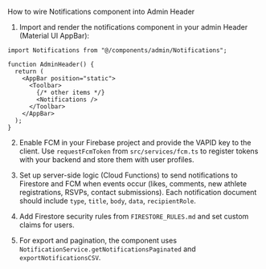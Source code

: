 How to wire Notifications component into Admin Header

1. Import and render the notifications component in your admin Header (Material UI AppBar):

```tsx
import Notifications from "@/components/admin/Notifications";

function AdminHeader() {
  return (
    <AppBar position="static">
      <Toolbar>
        {/* other items */}
        <Notifications />
      </Toolbar>
    </AppBar>
  );
}
```

2. Enable FCM in your Firebase project and provide the VAPID key to the client. Use `requestFcmToken` from `src/services/fcm.ts` to register tokens with your backend and store them with user profiles.

3. Set up server-side logic (Cloud Functions) to send notifications to Firestore and FCM when events occur (likes, comments, new athlete registrations, RSVPs, contact submissions). Each notification document should include `type`, `title`, `body`, `data`, `recipientRole`.

4. Add Firestore security rules from `FIRESTORE_RULES.md` and set custom claims for users.

5. For export and pagination, the component uses `NotificationService.getNotificationsPaginated` and `exportNotificationsCSV`.

